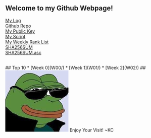 ## Welcome to my Github Webpage!


[My Log](TXT/mylog.txt)<br>
[Github Repo](https://github.com/Constantine-Kevin/os202)<br>
[My Public Key](TXT/mypubkey.txt)<br>
[My Script](TXT/myscript.sh)<br>
[My Weekly Rank List](TXT/myrank.txt)<br>
[SHA256SUM](TXT/SHA256SUM)<br>
[SHA256SUM.asc](TXT/SHA256SUM.asc)<br>

<br>
## Top 10
* [Week 0](W00/)
* [Week 1](W01/)
* [Week 2](W02/)
##
<img src="pepe.jpg">
Enjoy Your Visit! ~KC
